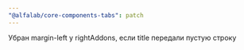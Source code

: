 ```yaml
---
"@alfalab/core-components-tabs": patch
---
```


Убран margin-left у rightAddons, если title передали пустую строку

